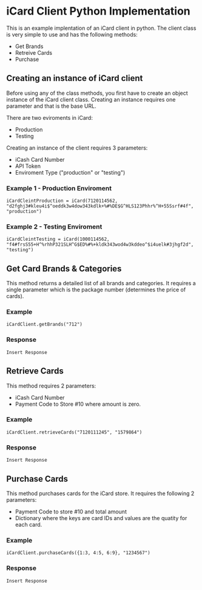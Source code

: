 # iCard Client Python Implementation
This is an example implentation of an iCard client in python.
The client class is very simple to use and has the following methods:
 - Get Brands
 - Retreive Cards
 - Purchase

## Creating an instance of iCard client
Before using any of the class methods, you first have to create an object instance of the iCard client class.
Creating an instance requires one parameter and that is the base URL.

There are two eviroments in iCard:
 - Production
 - Testing

Creating an instance of the client requires 3 parameters:
 - iCash Card Number
 - API Token
 - Enviroment Type ("production" or "testing")

### Example 1 - Production Enviroment
    iCardCleintProduction = iCard(7120114562, "d2fghj3#kleu4i$^oeddk3w4dow343kdlk+%#%DE$G^HLS123Phhr%^H+55Ssrf#4f", "production")
    
### Example 2 - Testing Enviroment
    iCardCleintTesting = iCard(1000114562, "f4#frsS55+H^%rhhP321SLH^G$ED%#%+kldk343wod4w3kddeo^$i4uelk#3jhgf2d", "testing")

## Get Card Brands & Categories
This method returns a detailed list of all brands and categories. It requires a single parameter which is the package number (determines the price of cards).
### Example

    iCardClient.getBrands("712")

### Response

    Insert Response

## Retrieve Cards
This method requires 2 parameters:
 - iCash Card Number
 - Payment Code to Store #10 where amount is zero.

### Example

    iCardClient.retrieveCards("7120111245", "1579864")

### Response

    Insert Response
## Purchase Cards
This method purchases cards for the iCard store. It requires the following 2 parameters:
 - Payment Code to store #10 and total amount
 - Dictionary where the keys are card IDs and values are the quatity for each card.

### Example
    iCardClient.purchaseCards({1:3, 4:5, 6:9}, "1234567")

### Response

    Insert Response

